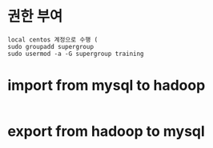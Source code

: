 # 권한 부여
```
local centos 계정으로 수행 (
sudo groupadd supergroup
sudo usermod -a -G supergroup training
```

# import from mysql to hadoop
 ```
 ```
 
# export from hadoop to mysql
 ```
 ```
